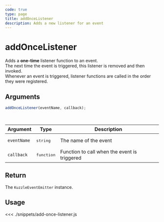 ```yaml
---
code: true
type: page
title: addOnceListener
description: Adds a new listener for an event
---
```


# addOnceListener

Adds a **one-time** listener function to an event.  
The next time the event is triggered, this listener is removed and then invoked.  
Whenever an event is triggered, listener functions are called in the order they were registered.

## Arguments

```js
addOnceListener(eventName, callback);
```

<br/>

| Argument    | Type                | Description                                  |
| ----------- | ------------------- | -------------------------------------------- |
| `eventName` | <pre>string</pre>   | The name of the event                        |
| `callback`  | <pre>function</pre> | Function to call when the event is triggered |

## Return

The `KuzzleEventEmitter` instance.

## Usage

<<< ./snippets/add-once-listener.js
